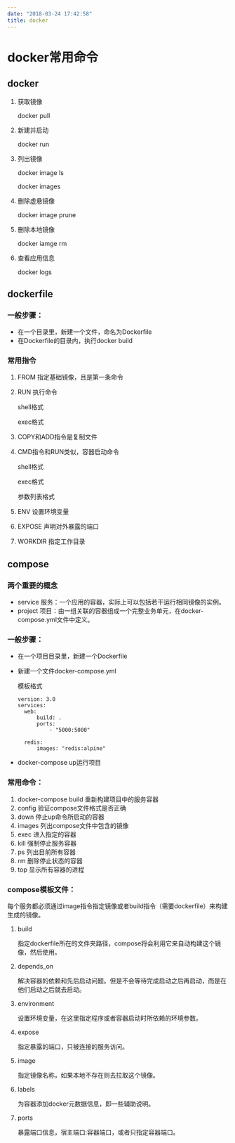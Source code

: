 ```yaml
---
date: "2018-03-24 17:42:58"
title: docker
---
```


# docker常用命令

## docker

1. 获取镜像

   docker pull 


2. 新建并启动

   docker run


3. 列出镜像

   docker image ls

   docker images


4. 删除虚悬镜像

   docker image prune


5. 删除本地镜像

   docker iamge rm

6. 查看应用信息

   docker logs

## dockerfile

### 一般步骤：

- 在一个目录里，新建一个文件，命名为Dockerfile
- 在Dockerfile的目录内，执行docker build 

### 常用指令

1. FROM 指定基础镜像，且是第一条命令

2. RUN 执行命令

   shell格式

   exec格式

3. COPY和ADD指令是复制文件

4. CMD指令和RUN类似，容器启动命令

   shell格式

   exec格式

   参数列表格式

5. ENV 设置环境变量

6. EXPOSE 声明对外暴露的端口

7. WORKDIR 指定工作目录

## compose

### 两个重要的概念

- service 服务：一个应用的容器，实际上可以包括若干运行相同镜像的实例。
- project 项目：由一组关联的容器组成一个完整业务单元，在docker-compose.yml文件中定义。

### 一般步骤：

- 在一个项目目录里，新建一个Dockerfile

- 新建一个文件docker-compose.yml

  模板格式

  ```
  version: 3.0
  services:
  	web:
  		build: .
  		ports:
  			- "5000:5000"
  			
  	redis:
  		images: "redis:alpine"
  ```

- docker-compose up运行项目

### 常用命令：

1. docker-compose build 重新构建项目中的服务容器
2. config 验证compose文件格式是否正确
3. down 停止up命令所启动的容器
4. images 列出compose文件中包含的镜像
5. exec 进入指定的容器
6. kill 强制停止服务容器
7. ps 列出目前所有容器
8. rm 删除停止状态的容器
9. top 显示所有容器的进程

### compose模板文件：

每个服务都必须通过image指令指定镜像或者build指令（需要dockerfile）来构建生成的镜像。

1. build

   指定dockerfile所在的文件夹路径，compose将会利用它来自动构建这个镜像，然后使用。

2. depends_on

   解决容器的依赖和先后启动问题。但是不会等待完成启动之后再启动，而是在他们启动之后就去启动。


3. environment

   设置环境变量，在这里指定程序或者容器启动时所依赖的环境参数。


4. expose

   指定暴露的端口，只被连接的服务访问。


5. image

   指定镜像名称，如果本地不存在则去拉取这个镜像。


6. labels

   为容器添加docker元数据信息，即一些辅助说明。


7. ports

   暴露端口信息，宿主端口:容器端口，或者只指定容器端口。

